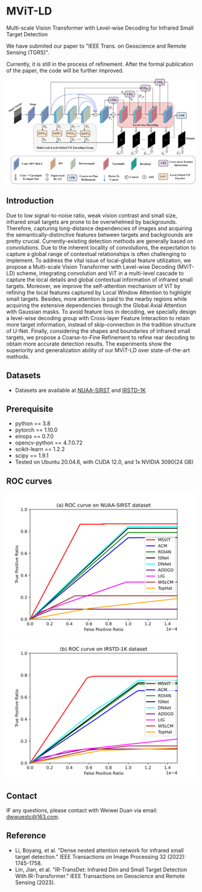 # MViT-LD
Multi-scale Vision Transformer with Level-wise Decoding for Infrared Small Target Detection

We have submited our paper to "IEEE Trans. on Geoscience and Remote Sensing (TGRS)".

Currently, it is still in the process of refinement. After the formal publication of the paper, the code will be further improved.


![frame](/readme/frame.png)

## Introduction
Due to low signal-to-noise ratio, weak vision contrast and small size, infrared small targets are prone to be overwhelmed by backgrounds. Therefore, capturing long-distance dependencies of images and acquiring the semantically-distinctive features between targets and backgrounds are pretty crucial. Currently-existing detection methods are generally based on convolutions. Due to the inherent locality of convolutions, the expectation to capture a global range of contextual relationships is often challenging to implement. To address the vital issue of local-global feature utilization, we propose a Multi-scale Vision Transformer with Level-wise Decoding (MViT-LD) scheme, integrating convolution and ViT in a multi-level cascade to capture the local details and global contextual information of infrared small targets. Moreover, we improve the self-attention mechanism of ViT by refining the local features captured by Local Window Attention to highlight small targets. Besides, more attention is paid to the nearby regions while acquiring the extensive dependencies through the Global Axial Attention with Gaussian masks. To avoid feature loss in decoding, we specially design a level-wise decoding group with Cross-layer Feature Interaction to retain more target information, instead of skip-connection in the tradition structure of U-Net. Finally, considering the shapes and boundaries of infrared small targets, we propose a Coarse-to-Fine Refinement to refine rear decoding to obtain more accurate detection results. The experiments show the superiority and generalization ability of our MViT-LD over state-of-the-art methods.

## Datasets
- Datasets are available at [NUAA-SIRST](https://github.com/YimianDai/sirst) and [IRSTD-1K](https://github.com/RuiZhang97/ISNet)

## Prerequisite
- python == 3.8
- pytorch == 1.10.0
- einops == 0.7.0
- opencv-python == 4.7.0.72
- scikit-learn == 1.2.2
- scipy == 1.9.1
- Tested on Ubuntu 20.04.6, with CUDA 12.0, and 1x NVIDIA 3090(24 GB)
  
## ROC curves
![nuaa](/readme/ROC_NUAA.svg)![irst](/readme/ROC_IRSTD.svg)

## Contact
IF any questions, please contact with Weiwei Duan via email: [dwwuestc@163.com]().

## Reference
- Li, Boyang, et al. "Dense nested attention network for infrared small target detection." IEEE Transactions on Image Processing 32 (2022): 1745-1758.
- Lin, Jian, et al. "IR-TransDet: Infrared Dim and Small Target Detection With IR-Transformer." IEEE Transactions on Geoscience and Remote Sensing (2023).
